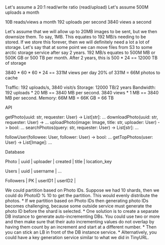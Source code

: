 Let's assume a 20:1 read/write ratio (read/upload)
Let's assume 500M uploads a month

10B reads/views a month
192 uploads per second
3840 views a second

Let's assume that we will allow up to 20MB images to be sent, but we then
downsize them. To say, 1MB.  This equates to 192 MB/s needing to be stored.  If
we store this forever, then we will definitely need a lot a lot of storage.
    Let's say that at some point we can move files from S3 to some arctic
    storage service after say 2 years. 192 MB/s equates to 500M MB or 500K GB
    or 500 TB per month.  After 2 years, this is 500 * 24 == 12000 TB of storage


3840 * 60 * 60 * 24 == 331M views per day
20% of 331M = 66M photos to cache


Traffic: 192 uploads/s, 3840 visit/s
Storage: 12000 TB/2 years
Bandwidth: 192 uploads * 20 MB == 3840 MB per second. 3840 views * 1 MB ==
           3840 MB per second.
Memory: 66M MB = 66K GB = 66 TB 


API

getPhoto(uuid: str, requester: User) -> List[str]: ...
downloadPhoto(uuid: str, requester: User) -> ...
uploadPhoto(image: Image, title: str, uploader: User) -> bool: ...
searchPhotos(query: str, requester: User) -> List[str]: ...

followUser(followee: User, follower: User) -> bool: ...
getTopPhotos(user: User) -> List[Image]: ...


Database

Photo
| uuid | uploader | created | title | location_key

Users
| uuid | username | ...

Followers
| PK | userID1 | userID2 |


We could partition based on Photo IDs.  Suppose we had 10 shards, then we could
do PhotoID % 10 to get the partition.  This would evenly distribute the photos.
    * If we partition based on Photo IDs then generating photo IDs becomes
      challenging, because some outside service must generate the photo ID
      before the shard is selected.
    * One solution is to create a separate DB instance to generate
      auto-incrementing DBs.  You could use two or more and then make sure that
      their auto incrementing values do not overlap by having them count by an
      increment and start at a different number.
    * Then you can stick an LB in front of the DB instance service.
    * Alternatively, you could have a key generation service similar to what we
      did in TinyURL.

